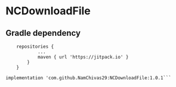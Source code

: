 # NCDownloadFile


## Gradle dependency

```allprojects {
	repositories {
			...
			maven { url 'https://jitpack.io' }
		}
	}

implementation 'com.github.NamChivas29:NCDownloadFile:1.0.1```
